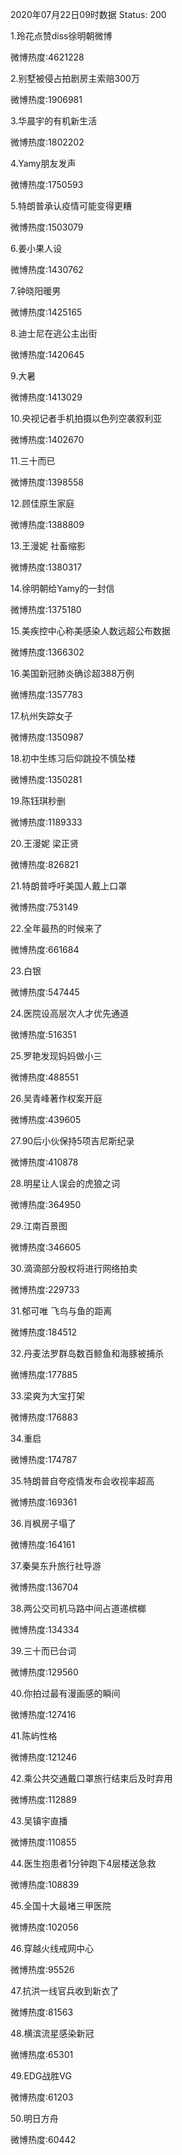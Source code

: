 2020年07月22日09时数据
Status: 200

1.玲花点赞diss徐明朝微博

微博热度:4621228

2.别墅被侵占拍剧房主索赔300万

微博热度:1906981

3.华晨宇的有机新生活

微博热度:1802202

4.Yamy朋友发声

微博热度:1750593

5.特朗普承认疫情可能变得更糟

微博热度:1503079

6.姜小果人设

微博热度:1430762

7.钟晓阳暖男

微博热度:1425165

8.迪士尼在逃公主出街

微博热度:1420645

9.大暑

微博热度:1413029

10.央视记者手机拍摄以色列空袭叙利亚

微博热度:1402670

11.三十而已

微博热度:1398558

12.顾佳原生家庭

微博热度:1388809

13.王漫妮 社畜缩影

微博热度:1380317

14.徐明朝给Yamy的一封信

微博热度:1375180

15.美疾控中心称美感染人数远超公布数据

微博热度:1366302

16.美国新冠肺炎确诊超388万例

微博热度:1357783

17.杭州失踪女子

微博热度:1350987

18.初中生练习后仰跳投不慎坠楼

微博热度:1350281

19.陈钰琪秒删

微博热度:1189333

20.王漫妮 梁正贤

微博热度:826821

21.特朗普呼吁美国人戴上口罩

微博热度:753149

22.全年最热的时候来了

微博热度:661684

23.白银

微博热度:547445

24.医院设高层次人才优先通道

微博热度:516351

25.罗艳发现妈妈做小三

微博热度:488551

26.吴青峰著作权案开庭

微博热度:439605

27.90后小伙保持5项吉尼斯纪录

微博热度:410878

28.明星让人误会的虎狼之词

微博热度:364950

29.江南百景图

微博热度:346605

30.滴滴部分股权将进行网络拍卖

微博热度:229733

31.郁可唯 飞鸟与鱼的距离

微博热度:184512

32.丹麦法罗群岛数百鲸鱼和海豚被捕杀

微博热度:177885

33.梁爽为大宝打架

微博热度:176883

34.重启

微博热度:174787

35.特朗普自夸疫情发布会收视率超高

微博热度:169361

36.肖枫房子塌了

微博热度:164161

37.秦昊东升旅行社导游

微博热度:136704

38.两公交司机马路中间占道递槟榔

微博热度:134334

39.三十而已台词

微博热度:129560

40.你拍过最有漫画感的瞬间

微博热度:127416

41.陈屿性格

微博热度:121246

42.乘公共交通戴口罩旅行结束后及时弃用

微博热度:112889

43.吴镇宇直播

微博热度:110855

44.医生抱患者1分钟跑下4层楼送急救

微博热度:108839

45.全国十大最堵三甲医院

微博热度:102056

46.穿越火线戒网中心

微博热度:95526

47.抗洪一线官兵收到新衣了

微博热度:81563

48.横滨流星感染新冠

微博热度:65301

49.EDG战胜VG

微博热度:61203

50.明日方舟

微博热度:60442

